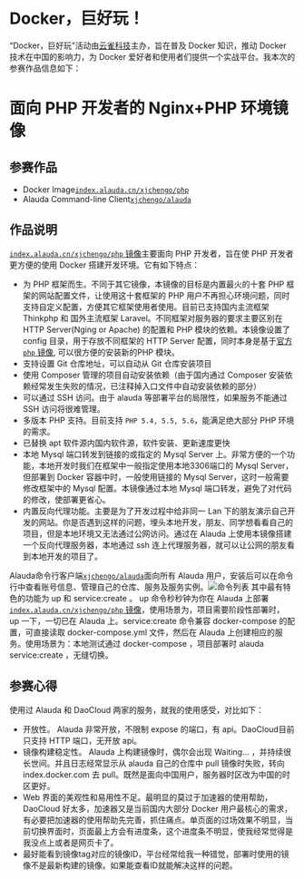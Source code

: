 # Docker，巨好玩！

“Docker，巨好玩”活动由[云雀科技](https://www.alauda.cn/)主办，旨在普及 Docker 知识，推动 Docker 技术在中国的影响力，为 Docker 爱好者和使用者们提供一个实战平台。我本次的参赛作品信息如下：

# 面向 PHP 开发者的 Nginx+PHP 环境镜像

## 参赛作品

-	Docker Image[`index.alauda.cn/xjchengo/php`](https://github.com/xjchengo/docker-nginx-php)
-	Alauda Command-line Client[`xjchengo/alauda`](https://github.com/xjchengo/alauda-php)

## 作品说明

[`index.alauda.cn/xjchengo/php` 镜像](https://github.com/xjchengo/docker-nginx-php)主要面向 PHP 开发者，旨在使 PHP 开发者更方便的使用 Docker 搭建开发环境。它有如下特点：

- 为 PHP 框架而生。不同于其它镜像，本镜像的目标是内置最火的十套 PHP 框架的网站配置文件，让使用这十套框架的 PHP 用户不再担心环境问题，同时支持自定义配置，方便其它框架使用者使用。目前已支持国内主流框架 Thinkphp 和 国外主流框架 Laravel。不同框架对服务器的要求主要区别在 HTTP Server(Nging or Apache) 的配置和 PHP 模块的依赖。本镜像设置了 config 目录，用于存放不同框架的 HTTP Server 配置，同时本身是基于[官方 `php` 镜像](https://github.com/docker-library/docs/tree/master/php), 可以很方便的安装新的PHP 模块。
- 支持设置 Git 仓库地址，可以自动从 Git 仓库安装项目
- 使用 Composer 管理的项目自动安装依赖（由于国内通过 Composer 安装依赖经常发生失败的情况，已注释掉入口文件中自动安装依赖的部分）
- 可以通过 SSH 访问。由于 alauda 等部署平台的局限性，如果服务不能通过 SSH 访问将很难管理。
- 多版本 PHP 支持。目前支持 `PHP 5.4, 5.5, 5.6`，能满足绝大部分 PHP 环境的需求。
- 已替换 apt 软件源内国内软件源，软件安装、更新速度更快
- 本地 Mysql 端口转发到链接的或指定的 Mysql Server 上。非常方便的一个功能，本地开发时我们在框架中一般指定使用本地3306端口的 Mysql Server，但部署到 Docker 容器中时，一般使用链接的 Mysql Server，这时一般需要修改框架中的 Mysql 配置。本镜像通过本地 Mysql 端口转发，避免了对代码的修改，使部署更省心。
- 内置反向代理功能。主要是为了开发过程中给非同一 Lan 下的朋友演示自己开发的网站。你是否遇到这样的问题，埋头本地开发，朋友、同学想看看自己的项目，但是本地环境又无法通过公网访问。通过在 Alauda 上使用本镜像搭建一个反向代理服务器，本地通过 ssh 连上代理服务器，就可以让公网的朋友看到本地开发的项目了。

Alauda命令行客户端[`xjchengo/alauda`](https://github.com/xjchengo/alauda-php)面向所有 Alauda 用户，安装后可以在命令行中查看账号信息、管理自己的仓库、服务及服务实例。![命令列表](http://7xjbct.com2.z0.glb.qiniucdn.com/cmd.png) 其中最有特色的功能为 up 和 service:create 。 up 命令秒秒钟为你在 Alauda 上部署[`index.alauda.cn/xjchengo/php` 镜像](https://github.com/xjchengo/docker-nginx-php)，使用场景为，项目需要阶段性部署时， up 一下，一切已在 Alauda 上。service:create 命令兼容 docker-compose 的配置，可直接读取 docker-compose.yml 文件，然后在 Alauda 上创建相应的服务。使用场景为：本地测试通过 docker-compose ，项目部署时 alauda service:create ，无缝切换。 

## 参赛心得

使用过 Alauda 和 DaoCloud 两家的服务，就我的使用感受，对比如下：

- 开放性。 Alauda 非常开放，不限制 expose 的端口，有 api。DaoCloud目前只支持 HTTP 端口，无开放 api。
- 镜像构建稳定性。 Alauda 上构建镜像时，偶尔会出现 Waiting... ，并持续很长世间。并且日志经常显示从 alauda 自己的仓库中 pull 镜像时失败，转向 index.docker.com 去 pull。既然是面向中国用户，服务器时区改为中国的时区更好。
- Web 界面的美观性和易用性不足。最明显的莫过于加速器的使用帮助，DaoCloud 好太多，加速器又是当前国内大部分 Docker 用户最核心的需求，有必要把加速器的使用帮助先完善，抓住痛点。单页面的过场效果不明显，当前切换界面时，页面最上方会有进度条，这个进度条不明显，使我经常觉得是我没点上或者是网页卡了。
- 最好能看到镜像tag对应的镜像ID，平台经常给我一种错觉，部署时使用的镜像不是最新构建的镜像。如果能查看ID就能解决这样的问题。
